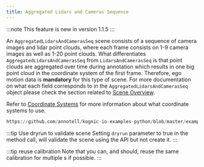 ```yaml
---
title: Aggregated Lidars and Cameras Sequence
---
```


:::note
This feature is new in version 1.1.5
:::

An `AggregatedLidarsAndCamerasSeq` scene consists of a sequence of camera images and lidar point clouds, where each 
frame consists on 1-9 camera images as well as 1-20 point clouds. What differentiates `AggregatedLidarsAndCamerasSeq`
from `LidarsAndCamerasSeq` is that point clouds are aggregated over time during annotation which results in one big 
point cloud in the coordinate system of the first frame. Therefore, ego motion data is **mandatory** for this type of 
scene. For more documentation on what each field corresponds to in the `AggregatedLidarsAndCamerasSeq` object please 
check the section related to [Scene Overview](/docs/kognic-io/overview).

Refer to [Coordinate Systems](../coordinate_systems.md) for more information about what coordinate systems to use.

```python reference
https://github.com/annotell/kognic-io-examples-python/blob/master/examples/agg_lidars_and_cameras_seq.py
```

:::tip Use dryrun to validate scene
Setting `dryrun` parameter to true in the method call, will validate the scene using the API but not create it.
:::

:::tip reuse calibration
Note that you can, and should, reuse the same calibration for multiple s if possible.
:::
